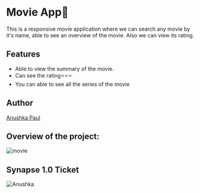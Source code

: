 # Movie App🎦
This is a responsive movie application where we can search any movie by it's name, able to see an overview of the movie. Also we can  view its rating.

## Features
- Able to view the summary of the movie.
- Can see the rating⭐⭐⭐
- You can able to see all the series of the movie

## Author
[Anushka Paul](https://github.com/pilipi-puu-puu)

## Overview of the project:

![movie](https://user-images.githubusercontent.com/87390353/212476063-5fcb65a5-8bd3-4706-b454-8e5db8898bfd.jpg)

## Synapse 1.0 Ticket
![Anushka](https://user-images.githubusercontent.com/87390353/212476076-5265d45d-6af2-4972-9a0a-806ece1061fc.png)
